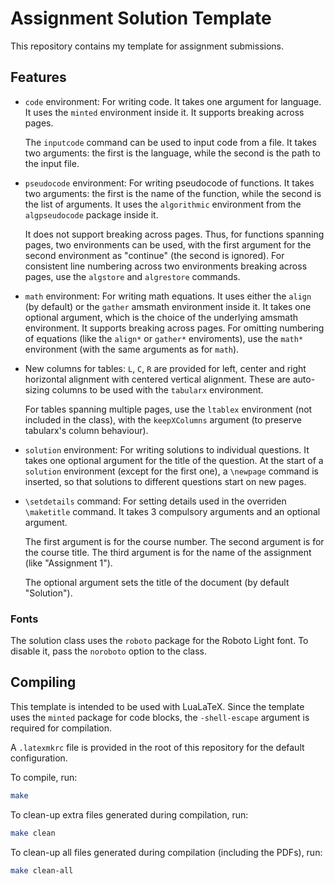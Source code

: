 # Assignment Solution Template

This repository contains my template for assignment submissions.

## Features
* `code` environment: For writing code.
  It takes one argument for language.
  It uses the `minted` environment inside it.
  It supports breaking across pages.

  The `inputcode` command can be used to input code from a file.
  It takes two arguments: the first is the language, while the second is the path to the input file.

* `pseudocode` environment: For writing pseudocode of functions.
  It takes two arguments: the first is the name of the function, while the second is the list of arguments.
  It uses the `algorithmic` environment from the `algpseudocode` package inside it.

  It does not support breaking across pages.
  Thus, for functions spanning pages, two environments can be used, with the first argument for the second environment as "continue" (the second is ignored).
  For consistent line numbering across two environments breaking across pages, use the `algstore` and `algrestore` commands.

* `math` environment: For writing math equations.
  It uses either the `align` (by default) or the `gather` amsmath environment inside it.
  It takes one optional argument, which is the choice of the underlying amsmath environment.
  It supports breaking across pages.
  For omitting numbering of equations (like the `align*` or `gather*` enviroments), use the `math*` environment (with the same arguments as for `math`).

* New columns for tables: `L`, `C`, `R` are provided for left, center and right horizontal alignment with centered vertical alignment.
  These are auto-sizing columns to be used with the `tabularx` environment.

  For tables spanning multiple pages, use the `ltablex` environment (not included in the class), with the `keepXColumns` argument (to preserve tabularx's column behaviour).

* `solution` environment: For writing solutions to individual questions.
  It takes one optional argument for the title of the question.
  At the start of a `solution` environment (except for the first one), a `\newpage` command is inserted, so that solutions to different questions start on new pages.

* `\setdetails` command: For setting details used in the overriden `\maketitle` command.
  It takes 3 compulsory arguments and an optional argument.

  The first argument is for the course number.
  The second argument is for the course title.
  The third argument is for the name of the assignment (like "Assignment 1").

  The optional argument sets the title of the document (by default "Solution").

### Fonts
The solution class uses the `roboto` package for the Roboto Light font.
To disable it, pass the `noroboto` option to the class.

## Compiling
This template is intended to be used with LuaLaTeX.
Since the template uses the `minted` package for code blocks, the `-shell-escape` argument is required for compilation.

A `.latexmkrc` file is provided in the root of this repository for the default configuration.

To compile, run:
```sh
make
```

To clean-up extra files generated during compilation, run:
```sh
make clean
```

To clean-up all files generated during compilation (including the PDFs), run:
```sh
make clean-all
```
